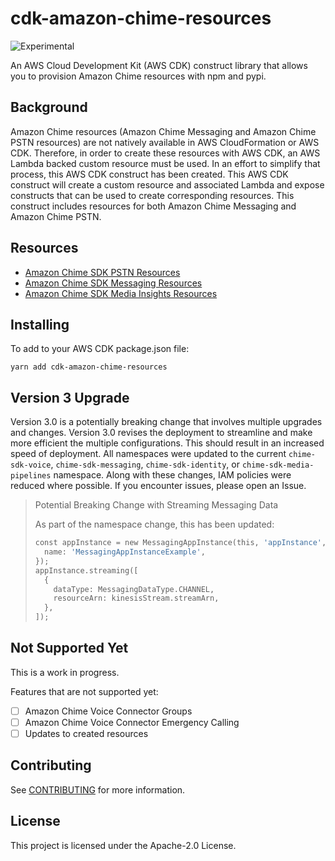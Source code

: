# cdk-amazon-chime-resources

![Experimental](https://img.shields.io/badge/experimental-important.svg?style=for-the-badge)

An AWS Cloud Development Kit (AWS CDK) construct library that allows you to provision Amazon Chime resources with npm and pypi.

## Background

Amazon Chime resources (Amazon Chime Messaging and Amazon Chime PSTN resources) are not natively available in AWS CloudFormation or AWS CDK. Therefore, in order to create these resources with AWS CDK, an AWS Lambda backed custom resource must be used. In an effort to simplify that process, this AWS CDK construct has been created. This AWS CDK construct will create a custom resource and associated Lambda and expose constructs that can be used to create corresponding resources. This construct includes resources for both Amazon Chime Messaging and Amazon Chime PSTN.

## Resources

* [Amazon Chime SDK PSTN Resources](PSTNRESOURCES.MD)
* [Amazon Chime SDK Messaging Resources](MESSAGINGRESOURCES.MD)
* [Amazon Chime SDK Media Insights Resources](MEDIAINSIGHTS.MD)

## Installing

To add to your AWS CDK package.json file:

```
yarn add cdk-amazon-chime-resources
```

## Version 3 Upgrade

Version 3.0 is a potentially breaking change that involves multiple upgrades and changes. Version 3.0 revises the deployment to streamline and make more efficient the multiple configurations. This should result in an increased speed of deployment. All namespaces were updated to the current `chime-sdk-voice`, `chime-sdk-messaging`, `chime-sdk-identity`, or `chime-sdk-media-pipelines` namespace. Along with these changes, IAM policies were reduced where possible. If you encounter issues, please open an Issue.

> Potential Breaking Change with Streaming Messaging Data
>
> As part of the namespace change, this has been updated:
>
> ```python
> const appInstance = new MessagingAppInstance(this, 'appInstance', {
>   name: 'MessagingAppInstanceExample',
> });
> appInstance.streaming([
>   {
>     dataType: MessagingDataType.CHANNEL,
>     resourceArn: kinesisStream.streamArn,
>   },
> ]);
> ```

## Not Supported Yet

This is a work in progress.

Features that are not supported yet:

* [ ] Amazon Chime Voice Connector Groups
* [ ] Amazon Chime Voice Connector Emergency Calling
* [ ] Updates to created resources

## Contributing

See [CONTRIBUTING](CONTRIBUTING.md) for more information.

## License

This project is licensed under the Apache-2.0 License.

